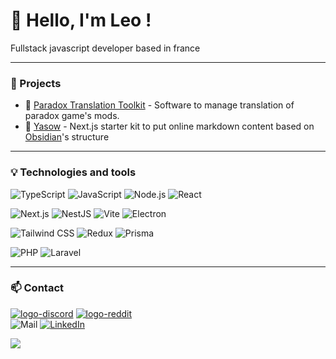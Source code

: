 # 👋 Hello, I'm Leo !

Fullstack javascript developer based in france<br/>

---

### 🔨 Projects

- 🚀 [Paradox Translation Toolkit](https://github.com/khoeos/paradox-translation-toolkit) - Software to manage translation of paradox game's mods.
- 📄 [Yasow](https://github.com/khoeos/yasow) - Next.js starter kit to put online markdown content based on [Obsidian](https://obsidian.md/)'s structure

---

### 💡 Technologies and tools
![TypeScript](https://img.shields.io/badge/-TypeScript-grey?style=flat&logo=typescript&logoColor=3178C6)
![JavaScript](https://img.shields.io/badge/-JavaScript-grey?style=flat&logo=javascript&logoColor=F7DF1E)
![Node.js](https://img.shields.io/badge/-Node.js-grey?style=flat&logo=node.js&logoColor=339933)
![React](https://img.shields.io/badge/-React-grey?style=flat&logo=react&logoColor=61DAFB)

![Next.js](https://img.shields.io/badge/-Next.js-grey?style=flat&logo=next.js&logoColor=ffffff)
![NestJS](https://img.shields.io/badge/-NestJS-grey?style=flat&logo=nestjs&logoColor=E0234E)
![Vite](https://img.shields.io/badge/-Vite-grey?style=flat&logo=vite&logoColor=646CFF)
![Electron](https://img.shields.io/badge/-Electron-grey?style=flat&logo=electron&logoColor=47848F)

![Tailwind CSS](https://img.shields.io/badge/-Tailwind%20CSS-grey?style=flat&logo=tailwind-css&logoColor=06B6D4)
![Redux](https://img.shields.io/badge/-Redux-grey?style=flat&logo=redux&logoColor=764ABC)
![Prisma](https://img.shields.io/badge/-Prisma-grey?style=flat&logo=prisma&logoColor=2D3748)

![PHP](https://img.shields.io/badge/-PHP-grey?style=flat&logo=php&logoColor=777BB4)
![Laravel](https://img.shields.io/badge/-Laravel-grey?style=flat&logo=laravel&logoColor=FF2D20)

---

### 📫 Contact
[![logo-discord](https://img.shields.io/badge/khoeos-grey?style=flat&logo=discord)](https://discordapp.com/users/170144954964770816)
[![logo-reddit](https://img.shields.io/badge/khoeos-grey?style=flat&logo=reddit)](https://www.reddit.com/user/khoeos/) <br/>
![Mail](https://img.shields.io/badge/contact@ljeanjean.me-grey?style=flat&logo=mail.ru&logoColor=ffffff) 
[![LinkedIn](https://img.shields.io/badge/-LinkedIn-grey?style=flat&logo=linkedin&logoColor=0A66C2)](https://www.linkedin.com/in/leo-jeanjean/)

![](https://komarev.com/ghpvc/?username=khoeos&abbreviated=true)

